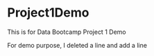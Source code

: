 # Project1Demo
This is for Data Bootcamp Project 1 Demo


For demo purpose, I deleted a line and add a line
